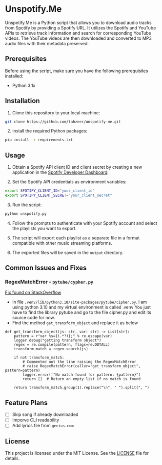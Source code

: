 # Unspotify.Me

Unspotify.Me is a Python script that allows you to download audio tracks from Spotify by providing a Spotify URL. It utilizes the Spotify and YouTube APIs to retrieve track information and search for corresponding YouTube videos. The YouTube videos are then downloaded and converted to MP3 audio files with their metadata preserved.

## Prerequisites

Before using the script, make sure you have the following prerequisites installed:

- Python 3.1x

## Installation

1. Clone this repository to your local machine:

```bash
git clone https://github.com/tahzeer/unspotify-me.git
```

2. Install the required Python packages:

```bash
pip install -r requirements.txt
```

## Usage

1. Obtain a Spotify API client ID and client secret by creating a new application in the [Spotify Developer Dashboard](https://developer.spotify.com/dashboard/).

2. Set the Spotify API credentials as environment variables:

```bash
export SPOTIPY_CLIENT_ID="your_client_id"
export SPOTIPY_CLIENT_SECRET="your_client_secret"
```

3. Run the script:

```bash
python unspotify.py
```

4. Follow the prompts to authenticate with your Spotify account and select the playlists you want to export.

5. The script will export each playlist as a separate file in a format compatible with other music streaming platforms.

6. The exported files will be saved in the `output` directory.

## Common Issues and Fixes

### RegexMatchError - ``pytube/cypher.py``
[Fix found on StackOverflow](https://stackoverflow.com/questions/76704097/pytube-exceptions-regexmatcherror-get-transform-object-could-not-find-match-fo)
- In file `.venv/lib/python3.10/site-packages/pytube/cipher.py`. I am using python 3.10 and my virtual environment is called .venv You just have to find the library pytube and go to the file cipher.py and edit its source code for now.
- Find the method `get_transform_object` and replace it as below
```
def get_transform_object(js: str, var: str) -> List[str]:
    pattern = r"var %s={(.*?)};" % re.escape(var)
    logger.debug("getting transform object")
    regex = re.compile(pattern, flags=re.DOTALL)
    transform_match = regex.search(js)
    
    if not transform_match:
        # Commented out the line raising the RegexMatchError
        # raise RegexMatchError(caller="get_transform_object", pattern=pattern)
        logger.error(f"No match found for pattern: {pattern}")
        return []  # Return an empty list if no match is found

    return transform_match.group(1).replace("\n", " ").split(", ")    
```

## Feature Plans
- [ ] Skip song if already downloaded
- [ ] Imporve CLI readability
- [ ] Add lyrics file from `genius.com`

## License

This project is licensed under the MIT License. See the [LICENSE](LICENSE) file for details.
